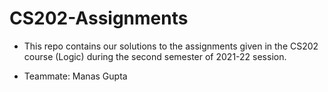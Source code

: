 # CS202-Assignments

* This repo contains our solutions to the assignments given in the CS202 course (Logic) during the second semester of 2021-22 session.

* Teammate: Manas Gupta
